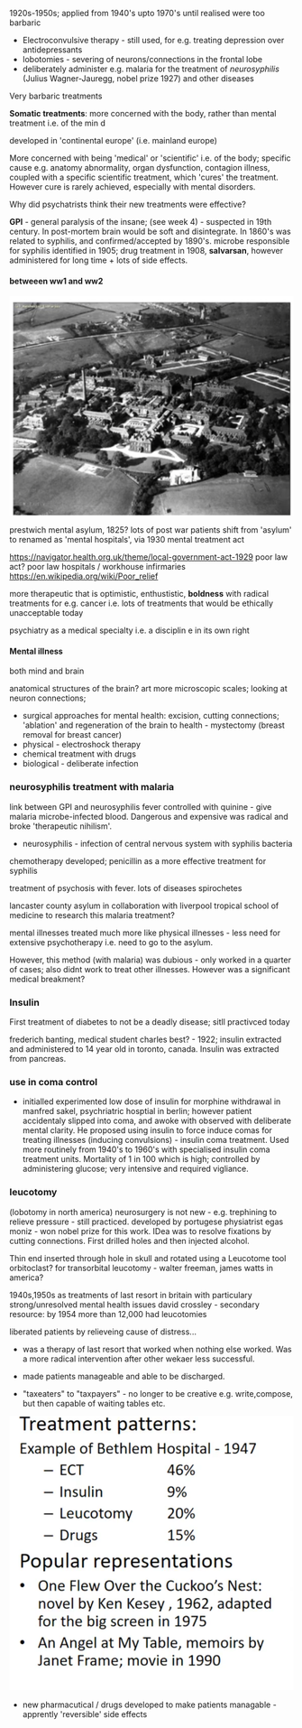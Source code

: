 1920s-1950s; applied from 1940's upto 1970's until realised were too barbaric

- Electroconvulsive therapy - still used, for e.g. treating depression over antidepressants
- lobotomies - severing of neurons/connections in the frontal lobe
- deliberately administer  e.g. malaria for the treatment of *neurosyphilis* (Julius Wagner-Jauregg, nobel prize 1927) and other diseases


Very barbaric treatments

**Somatic treatments**: more concerned with the body, rather than mental treatment i.e. of the min d

developed in 'continental europe' (i.e. mainland europe)

More concerned with being 'medical' or 'scientific' i.e. of the body; specific cause e.g. anatomy abnormality, organ dysfunction, contagion illness, coupled with a specific scientific treatment, which 'cures' the treatment. However cure is rarely achieved, especially with mental disorders.

Why did psychatrists think their new treatments were effective?

**GPI** - general paralysis of the insane; (see week 4) - suspected in 19th century. In post-mortem brain would be soft and disintegrate. In 1860's was related to syphilis, and confirmed/accepted by 1890's.
microbe responsible for syphilis identified in 1905; drug treatment in 1908, **salvarsan**, however administered for long time + lots of side effects.


#### betweeen ww1 and ww2 

![](misc/Pasted%20image%2020240423003644.png)

prestwich mental asylum, 1825? lots of post war patients 
shift from 'asylum' to renamed as 'mental hospitals', via 1930 mental treatment act

https://navigator.health.org.uk/theme/local-government-act-1929 poor law act? poor law hospitals / workhouse infirmaries https://en.wikipedia.org/wiki/Poor_relief

more therapeutic that is optimistic, enthustistic, **boldness**  with radical treatments for e.g. cancer i.e. lots of treatments that would be ethically unacceptable today

psychiatry as a medical specialty i.e. a disciplin e in its own right

#### Mental illness

both mind and brain

anatomical structures of the brain? art more microscopic scales; looking at neuron connections;



- surgical approaches for mental health: excision, cutting connections; 'ablation' and regeneration of the brain to health - mystectomy (breast removal for breast cancer)
- physical - electroshock therapy
- chemical treatment with drugs
- biological - deliberate infection 


### neurosyphilis treatment with malaria

link between GPI and neurosyphilis
fever controlled with quinine - give malaria microbe-infected blood. Dangerous and expensive
was radical and broke 'therapeutic nihilism'.

- neurosyphilis - infection of central nervous system with syphilis bacteria

chemotherapy developed; 
penicillin as a more effective treatment for syphilis

treatment of psychosis with fever. lots of diseases
spirochetes


lancaster county asylum in collaboration with liverpool tropical school of medicine to research this malaria treatment?

mental illnesses treated much more like physical illnesses - less need for extensive psychotherapy i.e. need to go to the asylum.


However, this method (with malaria) was dubious  - only worked in a quarter of cases; also didnt work to treat other illnesses. However was a significant medical breakment?



### Insulin
First treatment of diabetes to not be a deadly disease; sitll practivced today

frederich banting, medical student charles best? - 1922; insulin extracted and administered to 14 year old in toronto, canada.
Insulin was extracted from pancreas.

### use in coma control
- initialled experimented low dose of insulin for morphine withdrawal in manfred sakel, psychriatric hosptial in berlin; however patient accidentaly slipped into coma, and awoke with observed with deliberate mental clarity. He proposed using insulin to force induce comas for treating illnesses (inducing convulsions) - insulin coma treatment. Used more routinely from 1940's to 1960's with specialised insulin coma treatment units. 
Mortality of 1 in 100 which is high; controlled by administering glucose; very intensive and required vigliance.




### leucotomy
(lobotomy in north america)
neurosurgery is not new - e.g. trephining to relieve pressure - still practiced.
developed by portugese physiatrist egas moniz - won nobel prize for this work.
IDea was to resolve fixations by cutting connections.
First drilled holes and then injected alcohol.

Thin end inserted through hole in skull and rotated using a Leucotome tool
orbitoclast? for transorbital leucotomy - walter freeman, james watts in america?


1940s,1950s as treatments of last resort in britain with particulary strong/unresolved mental health issues
david crossley - secondary resource: by 1954 more than 12,000 had leucotomies

liberated patients by relieveing cause of distress...


- was a therapy of last resort that worked when nothing else worked. Was a more radical intervention after other wekaer less successful.
- made patients manageable and able to be discharged.


- "taxeaters" to "taxpayers" - no longer to be creative e.g. write,compose, but then capable of waiting tables etc.

![](misc/Pasted%20image%2020240423150758.png)



- new pharmacutical / drugs developed to make patients managable - apprently 'reversible' side effects 